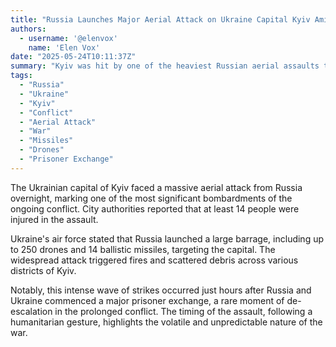 ```yaml
---
title: "Russia Launches Major Aerial Attack on Ukraine Capital Kyiv Amid Ongoing Conflict"
authors:
  - username: '@elenvox'
    name: 'Elen Vox'
date: "2025-05-24T10:11:37Z"
summary: "Kyiv was hit by one of the heaviest Russian aerial assaults to date, involving hundreds of drones and missiles, just hours after a major prisoner exchange began."
tags:
  - "Russia"
  - "Ukraine"
  - "Kyiv"
  - "Conflict"
  - "Aerial Attack"
  - "War"
  - "Missiles"
  - "Drones"
  - "Prisoner Exchange"
---
```


The Ukrainian capital of Kyiv faced a massive aerial attack from Russia overnight, marking one of the most significant bombardments of the ongoing conflict. City authorities reported that at least 14 people were injured in the assault.

Ukraine's air force stated that Russia launched a large barrage, including up to 250 drones and 14 ballistic missiles, targeting the capital. The widespread attack triggered fires and scattered debris across various districts of Kyiv.

Notably, this intense wave of strikes occurred just hours after Russia and Ukraine commenced a major prisoner exchange, a rare moment of de-escalation in the prolonged conflict. The timing of the assault, following a humanitarian gesture, highlights the volatile and unpredictable nature of the war.
